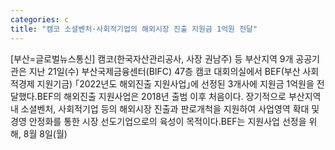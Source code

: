 ```yaml
---
categories: c
title: "캠코 소셜벤처·사회적기업의 해외시장 진출 지원금 1억원 전달"
---
```

[부산=글로벌뉴스통신] 캠코(한국자산관리공사, 사장 권남주) 등 부산지역 9개 공공기관은 지난 21일(수) 부산국제금융센터(BIFC) 47층 캠코 대회의실에서 BEF(부산 사회적경제 지원기금) ｢2022년도 해외진출 지원사업｣에 선정된 3개사에 지원금 1억원을 전달했다.BEF의 해외진출 지원사업은 2018년 출범 이후 처음이다. 장기적으로 부산지역 내 소셜벤처, 사회적기업 등의 해외시장 진출과 판로개척을 지원하여 사업영역 확대 및 경영 안정화를 통한 시장 선도기업으로의 육성이 목적이다.BEF는 지원사업 선정을 위해, 8월 8일(월)